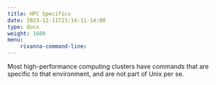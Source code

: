 ```yaml
---
title: HPC Specifics
date: 2023-12-11T21:14:11-14:00
type: docs 
weight: 1600
menu: 
    rivanna-command-line:
---
```


Most high-performance computing clusters have commands that are specific to that environment, and are not part of Unix per se.


